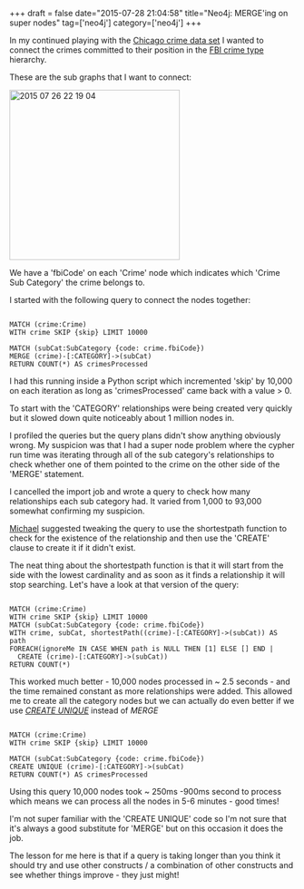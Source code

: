 +++
draft = false
date="2015-07-28 21:04:58"
title="Neo4j: MERGE'ing on super nodes"
tag=['neo4j']
category=['neo4j']
+++

<p>
In my continued playing with the <a href="https://data.cityofchicago.org/Public-Safety/Crimes-2001-to-present/ijzp-q8t2">Chicago crime data set</a> I wanted to connect the crimes committed to their position in the <a href="http://gis.chicagopolice.org/clearmap_crime_sums/crime_types.html">FBI crime type</a> hierarchy.
</p>


<p>
These are the sub graphs that I want to connect:
</p>


<div>
<img src="{{<siteurl>}}/uploads/2015/07/2015-07-26_22-19-04.png" alt="2015 07 26 22 19 04" title="2015-07-26_22-19-04.png" border="0" width="300"  />
</div>

<p>We have a 'fbiCode' on each 'Crime' node which indicates which 'Crime Sub Category' the crime belongs to.</p>


<p>I started with the following query to connect the nodes together:</p>



~~~cypher

MATCH (crime:Crime)
WITH crime SKIP {skip} LIMIT 10000

MATCH (subCat:SubCategory {code: crime.fbiCode})
MERGE (crime)-[:CATEGORY]->(subCat)
RETURN COUNT(*) AS crimesProcessed
~~~

<p>
I had this running inside a Python script which incremented 'skip' by 10,000 on each iteration as long as 'crimesProcessed' came back with a value > 0.
</p>


<p>To start with the 'CATEGORY' relationships were being created very quickly but it slowed down quite noticeably about 1 million nodes in.
</p>


<p>I profiled the queries but the query plans didn't show anything obviously wrong. My suspicion was that I had a super node problem where the cypher run time was iterating through all of the sub category's relationships to check whether one of them pointed to the crime on the other side of the 'MERGE' statement.
</p>


<p>
I cancelled the import job and wrote a query to check how many relationships each sub category had. It varied from 1,000 to 93,000 somewhat confirming my suspicion.
</p>


<p>
<a href="https://twitter.com/mesirii">Michael</a> suggested tweaking the query to use the shortestpath function to check for the existence of the relationship and then use the 'CREATE' clause to create it if it didn't exist. 
</p>


<p>The neat thing about the shortestpath function is that it will start from the side with the lowest cardinality and as soon as it finds a relationship it will stop searching. Let's have a look at that version of the query:</p>



~~~cypher

MATCH (crime:Crime)
WITH crime SKIP {skip} LIMIT 10000
MATCH (subCat:SubCategory {code: crime.fbiCode})
WITH crime, subCat, shortestPath((crime)-[:CATEGORY]->(subCat)) AS path
FOREACH(ignoreMe IN CASE WHEN path is NULL THEN [1] ELSE [] END |
  CREATE (crime)-[:CATEGORY]->(subCat))
RETURN COUNT(*)
~~~

<p>
This worked much better - 10,000 nodes processed in ~ 2.5 seconds - and the time remained constant as more relationships were added. This allowed me to create all the category nodes but we can actually do even better if we use <em><a href="http://neo4j.com/docs/stable/query-create-unique.html">CREATE UNIQUE</a></em> instead of <em>MERGE</em>
</p>



~~~cypher

MATCH (crime:Crime)
WITH crime SKIP {skip} LIMIT 10000

MATCH (subCat:SubCategory {code: crime.fbiCode})
CREATE UNIQUE (crime)-[:CATEGORY]->(subCat)
RETURN COUNT(*) AS crimesProcessed
~~~

<p>Using this query 10,000 nodes took ~ 250ms -900ms second to process which means we can process all the nodes in 5-6 minutes - good times!
</p>


<p>
I'm not super familiar with the 'CREATE UNIQUE' code so I'm not sure that it's always a good substitute for 'MERGE' but on this occasion it does the job. 
</p>


<p>
The lesson for me here is that if a query is taking longer than you think it should try and use other constructs / a combination of other constructs and see whether things improve - they just might!
</p>

